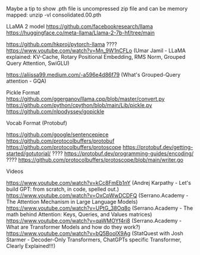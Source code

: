 Maybe a tip to show .pth file is uncompressed zip file and can be memory mapped:
unzip -vl consolidated.00.pth


LLaMA 2 model
https://github.com/facebookresearch/llama
https://huggingface.co/meta-llama/Llama-2-7b-hf/tree/main

https://github.com/hkproj/pytorch-llama ????
https://www.youtube.com/watch?v=Mn_9W1nCFLo (Umar Jamil - LLaMA explained: KV-Cache, Rotary Positional Embedding, RMS Norm, Grouped Query Attention, SwiGLU)

https://aliissa99.medium.com/-a596e4d86f79 (What's Grouped-Query attention - GQA)

Pickle Format
https://github.com/ggerganov/llama.cpp/blob/master/convert.py
https://github.com/python/cpython/blob/main/Lib/pickle.py
https://github.com/nlpodyssey/gopickle


Vocab Format (Protobuf)

https://github.com/google/sentencepiece
https://github.com/protocolbuffers/protobuf
https://github.com/protocolbuffers/protoscope
https://protobuf.dev/getting-started/gotutorial/ ????
https://protobuf.dev/programming-guides/encoding/ ????
https://github.com/protocolbuffers/protoscope/blob/main/writer.go


Videos

https://www.youtube.com/watch?v=kCc8FmEb1nY (Andrej Karpathy - Let's build GPT: from scratch, in code, spelled out.)
https://www.youtube.com/watch?v=OxCpWwDCDFQ (Serrano.Academy - The Attention Mechanism in Large Language Models)
https://www.youtube.com/watch?v=UPtG_38Oq8o (Serrano.Academy - The math behind Attention: Keys, Queries, and Values matrices)
https://www.youtube.com/watch?v=qaWMOYf4ri8 (Serrano.Academy - What are Transformer Models and how do they work?)
https://www.youtube.com/watch?v=bQ5BoolX9Ag (StatQuest with Josh Starmer - Decoder-Only Transformers, ChatGPTs specific Transformer, Clearly Explained!!!)